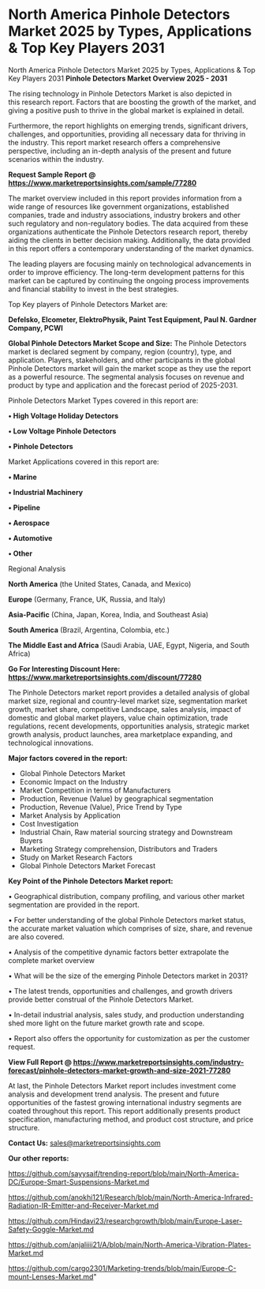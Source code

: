# North America Pinhole Detectors Market 2025 by Types, Applications & Top Key Players 2031
 North America Pinhole Detectors Market 2025 by Types, Applications & Top Key Players 2031
<Strong> Pinhole Detectors Market Overview 2025 - 2031</strong>

The rising technology in Pinhole Detectors Market is also depicted in this research report. Factors that are boosting the growth of the market, and giving a positive push to thrive in the global market is explained in detail.

Furthermore, the report highlights on emerging trends, significant drivers, challenges, and opportunities, providing all necessary data for thriving in the industry. This report market research offers a comprehensive perspective, including an in-depth analysis of the present and future scenarios within the industry.

<strong>Request Sample Report @ <a href=https://www.marketreportsinsights.com/sample/77280>https://www.marketreportsinsights.com/sample/77280</a></strong>

The market overview included in this report provides information from a wide range of resources like government organizations, established companies, trade and industry associations, industry brokers and other such regulatory and non-regulatory bodies. The data acquired from these organizations authenticate the Pinhole Detectors research report, thereby aiding the clients in better decision making. Additionally, the data provided in this report offers a contemporary understanding of the market dynamics.

The leading players are focusing mainly on technological advancements in order to improve efficiency. The long-term development patterns for this market can be captured by continuing the ongoing process improvements and financial stability to invest in the best strategies.

Top Key players of Pinhole Detectors Market are:

<strong>Defelsko, Elcometer, ElektroPhysik, Paint Test Equipment, Paul N. Gardner Company, PCWI</strong>

<strong><b>Global Pinhole Detectors Market Scope and Size:</b></strong>
The Pinhole Detectors market is declared segment by company, region (country), type, and application. Players, stakeholders, and other participants in the global Pinhole Detectors market will gain the market scope as they use the report as a powerful resource. The segmental analysis focuses on revenue and product by type and application and the forecast period of 2025-2031.

Pinhole Detectors Market Types covered in this report are:

<strong>• High Voltage Holiday Detectors

• Low Voltage Pinhole Detectors

• Pinhole Detectors</strong>

Market Applications covered in this report are:

<strong>• Marine

• Industrial Machinery

• Pipeline

• Aerospace

• Automotive

• Other</strong> 

Regional Analysis

<strong>North America</strong> (the United States, Canada, and Mexico)

<strong>Europe</strong> (Germany, France, UK, Russia, and Italy)

<strong>Asia-Pacific</strong> (China, Japan, Korea, India, and Southeast Asia)

<strong>South America</strong> (Brazil, Argentina, Colombia, etc.)

<strong>The Middle East and Africa</strong> (Saudi Arabia, UAE, Egypt, Nigeria, and South Africa)

<strong>Go For Interesting Discount Here: <a href=https://www.marketreportsinsights.com/discount/77280>https://www.marketreportsinsights.com/discount/77280</a></strong>

The Pinhole Detectors market report provides a detailed analysis of global market size, regional and country-level market size, segmentation market growth, market share, competitive Landscape, sales analysis, impact of domestic and global market players, value chain optimization, trade regulations, recent developments, opportunities analysis, strategic market growth analysis, product launches, area marketplace expanding, and technological innovations.

<strong><b>Major factors covered in the report:</b></strong>
<ul>
  <li>Global Pinhole Detectors Market </li>
  <li>Economic Impact on the Industry</li>
  <li>Market Competition in terms of Manufacturers</li>
  <li>Production, Revenue (Value) by geographical segmentation</li>
  <li>Production, Revenue (Value), Price Trend by Type</li>
  <li>Market Analysis by Application</li>
  <li>Cost Investigation</li>
  <li>Industrial Chain, Raw material sourcing strategy and Downstream Buyers</li>
  <li>Marketing Strategy comprehension, Distributors and Traders</li>
  <li>Study on Market Research Factors</li>
  <li>Global Pinhole Detectors Market Forecast</li>
</ul>

<strong><b>Key Point of the Pinhole Detectors Market report:</b></strong>

• Geographical distribution, company profiling, and various other market segmentation are provided in the report.

• For better understanding of the global Pinhole Detectors market status, the accurate market valuation which comprises of size, share, and revenue are also covered.

• Analysis of the competitive dynamic factors better extrapolate the complete market overview

• What will be the size of the emerging Pinhole Detectors market in 2031?

• The latest trends, opportunities and challenges, and growth drivers provide better construal of the Pinhole Detectors Market.

• In-detail industrial analysis, sales study, and production understanding shed more light on the future market growth rate and scope.

• Report also offers the opportunity for customization as per the customer request.

<strong><b>View Full Report @ <a href=https://www.marketreportsinsights.com/industry-forecast/pinhole-detectors-market-growth-and-size-2021-77280>https://www.marketreportsinsights.com/industry-forecast/pinhole-detectors-market-growth-and-size-2021-77280</a></b></strong>


At last, the Pinhole Detectors Market report includes investment come analysis and development trend analysis. The present and future opportunities of the fastest growing international industry segments are coated throughout this report. This report additionally presents product specification, manufacturing method, and product cost structure, and price structure.

<strong>Contact Us:</strong>
sales@marketreportsinsights.com

<strong>Our other reports:</strong>

<a href=https://github.com/sayysaif/trending-report/blob/main/North-America-DC/Europe-Smart-Suspensions-Market.md>https://github.com/sayysaif/trending-report/blob/main/North-America-DC/Europe-Smart-Suspensions-Market.md</a>

<a href=https://github.com/anokhi121/Research/blob/main/North-America-Infrared-Radiation-IR-Emitter-and-Receiver-Market.md>https://github.com/anokhi121/Research/blob/main/North-America-Infrared-Radiation-IR-Emitter-and-Receiver-Market.md</a>

<a href=https://github.com/Hindavi23/researchgrowth/blob/main/Europe-Laser-Safety-Goggle-Market.md>https://github.com/Hindavi23/researchgrowth/blob/main/Europe-Laser-Safety-Goggle-Market.md</a>

<a href=https://github.com/anjaliiii21/A/blob/main/North-America-Vibration-Plates-Market.md>https://github.com/anjaliiii21/A/blob/main/North-America-Vibration-Plates-Market.md</a>

<a href=https://github.com/cargo2301/Marketing-trends/blob/main/Europe-C-mount-Lenses-Market.md>https://github.com/cargo2301/Marketing-trends/blob/main/Europe-C-mount-Lenses-Market.md</a>"
